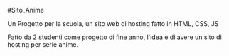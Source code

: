 #Sito_Anime

Un Progetto per la scuola, un sito web di hosting fatto in HTML, CSS, JS

Fatto da 2 studenti come progetto di fine anno, l'idea è di avere un sito di hosting per serie anime.
